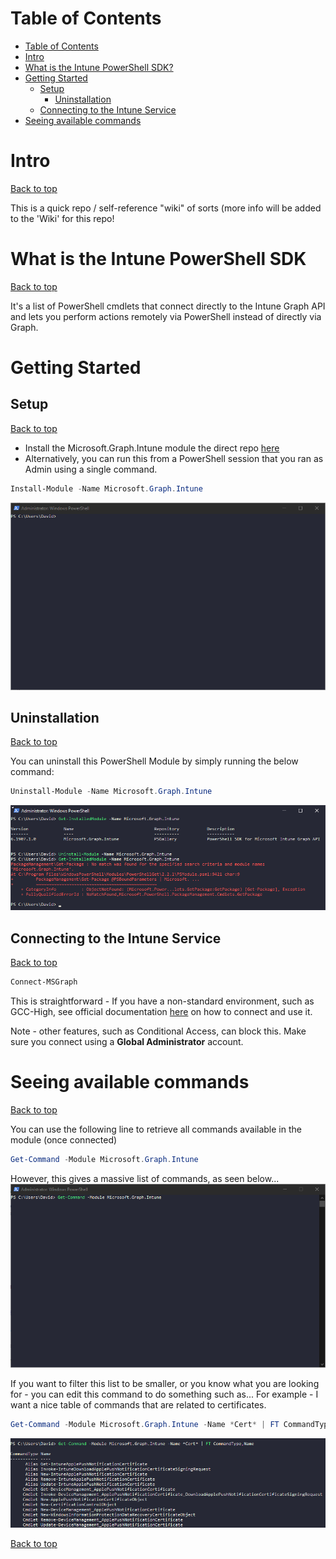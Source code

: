 # Table of Contents
- [Table of Contents](#Table-of-Contents)
- [Intro](#Intro)
- [What is the Intune PowerShell SDK?](#What-is-the-Intune-PowerShell-SDK)
- [Getting Started](#Getting-Started)
  - [Setup](#Setup)
    - [Uninstallation](#Uninstallation)
  - [Connecting to the Intune Service](#Connecting-to-the-Intune-Service)
- [Seeing available commands](#Seeing-available-commands)

  
# Intro
[Back to top](#Table-of-Contents)

This is a quick repo / self-reference "wiki" of sorts (more info will be added to the 'Wiki' for this repo!
  
# What is the Intune PowerShell SDK
[Back to top](#Table-of-Contents)

It's a list of PowerShell cmdlets that connect directly to the Intune Graph API and lets you perform actions remotely via PowerShell instead of directly via Graph. 
  
# Getting Started
## Setup
[Back to top](#Table-of-Contents)

 - Install the Microsoft.Graph.Intune module the direct repo [here](https://www.powershellgallery.com/packages/Microsoft.Graph.Intune)
 - Alternatively, you can run this from a PowerShell session that you ran as Admin using a single command.
```PowerShell
Install-Module -Name Microsoft.Graph.Intune
```
![Setup](images/README/install-module.gif)
## Uninstallation
[Back to top](#Table-of-Contents)

You can uninstall this PowerShell Module by simply running the below command:

```PowerShell
Uninstall-Module -Name Microsoft.Graph.Intune
```
![Uninstallation](images/README/remove-module.png)

## Connecting to the Intune Service
[Back to top](#Table-of-Contents)

```PowerShell
Connect-MSGraph
```

This is straightforward - If you have a non-standard environment, such as GCC-High, see official documentation [here](https://github.com/microsoft/Intune-PowerShell-SDK/blob/master/README.md#Each-time-you-use-the-module) on how to connect and use it. 

Note - other features, such as Conditional Access, can block this.
Make sure you connect using a **Global Administrator** account. 

# Seeing available commands
[Back to top](#Table-of-Contents)

You can use the following line to retrieve all commands available in the module (once connected)
```PowerShell
Get-Command -Module Microsoft.Graph.Intune
```

However, this gives a massive list of commands, as seen below...
![Retrieving ALL commands in the Module](/images/README/get-command-full.gif)

If you want to filter this list to be smaller, or you know what you are looking for - you can edit this command to do something such as...
For example - I want a nice table of commands that are related to certificates. 

```PowerShell
Get-Command -Module Microsoft.Graph.Intune -Name *Cert* | FT CommandType,Name
```
![Filtered commands for certificates](/images/README/Get-Command-Filtered-Certificates.png)

[Back to top](#Table-of-Contents)

